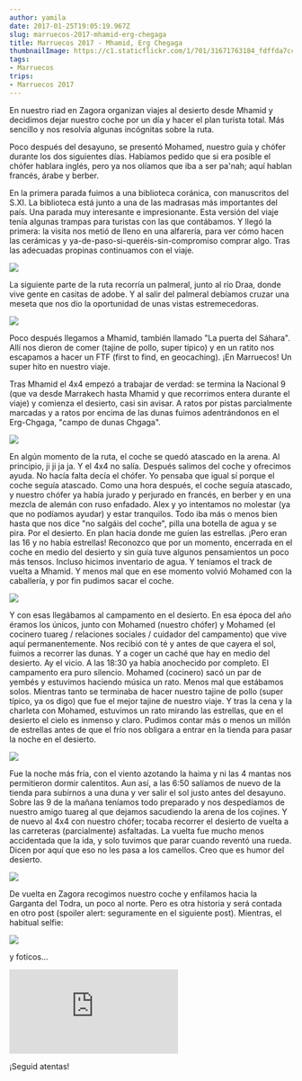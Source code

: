 ```yaml
---
author: yamila
date: 2017-01-25T19:05:19.967Z
slug: marruecos-2017-mhamid-erg-chegaga
title: Marruecos 2017 - Mhamid, Erg Chegaga
thumbnailImage: https://c1.staticflickr.com/1/701/31671763184_fdffda7cc9_c.jpg
tags:
- Marruecos
trips:
- Marruecos 2017
---
```


En nuestro riad en Zagora organizan viajes al desierto desde Mhamid y decidimos dejar nuestro coche por un día y hacer el plan turista total. Más sencillo y nos resolvía algunas incógnitas sobre la ruta.

Poco después del desayuno, se presentó Mohamed, nuestro guía y chófer durante los dos siguientes días. Habíamos pedido que si era posible el chófer hablara inglés, pero ya nos olíamos que iba a ser pa'nah; aquí hablan francés, árabe y berber.

En la primera parada fuimos a una biblioteca coránica, con manuscritos del S.XI. La biblioteca está junto a una de las madrasas más importantes del país. Una parada muy interesante e impresionante. Esta versión del viaje tenía algunas trampas para turistas con las que contábamos. Y llegó la primera: la visita nos metió de lleno en una alfarería, para ver cómo hacen las cerámicas y ya-de-paso-si-queréis-sin-compromiso comprar algo. Tras las adecuadas propinas continuamos con el viaje.

<img src="https://c1.staticflickr.com/1/715/31671761454_a8b0dfc331_c.jpg" />

La siguiente parte de la ruta recorría un palmeral, junto al río Draa, donde vive gente en casitas de adobe. Y al salir del palmeral debíamos cruzar una meseta que nos dio la oportunidad de unas vistas estremecedoras.

<img src="https://c1.staticflickr.com/1/648/32136282800_fd3088a99c_c.jpg" />

Poco después llegamos a Mhamid, también llamado "La puerta del Sáhara". Allí nos dieron de comer (tajine de pollo, super típico) y en un ratito nos escapamos a hacer un FTF (first to find, en geocaching). ¡En Marruecos! Un super hito en nuestro viaje.

Tras Mhamid el 4x4 empezó a trabajar de verdad: se termina la Nacional 9 (que va desde Marrakech hasta Mhamid y que recorrimos entera durante el viaje) y comienza el desierto, casi sin avisar. A ratos por pistas parcialmente marcadas y a ratos por encima de las dunas fuimos adentrándonos en el Erg-Chgaga, "campo de dunas Chgaga".

<img src="https://c1.staticflickr.com/1/505/32474605886_e00b7221f9_c.jpg" />

En algún momento de la ruta, el coche se quedó atascado en la arena. Al principio, ji ji ja ja. Y el 4x4 no salía. Después salimos del coche y ofrecimos ayuda. No hacía falta decía el chófer. Yo pensaba que igual sí porque el coche seguía atascado. Como una hora después, el coche seguía atascado, y nuestro chófer ya había jurado y perjurado en francés, en berber y en una mezcla de alemán con ruso enfadado. Alex y yo intentamos no molestar (ya que no podíamos ayudar) y estar tranquilos. Todo iba más o menos bien hasta que nos dice "no salgáis del coche", pilla una botella de agua y se pira. Por el desierto. En plan hacia donde me guíen las estrellas. ¡Pero eran las 16 y no había estrellas! Reconozco que por un momento, encerrada en el coche en medio del desierto y sin guía tuve algunos pensamientos un poco más tensos. Incluso hicimos inventario de agua. Y teníamos el track de vuelta a Mhamid. Y menos mal que en ese momento volvió Mohamed con la caballería, y por fin pudimos sacar el coche.

<img src="https://c1.staticflickr.com/1/499/31671755354_81f577176e_c.jpg" />

Y con esas llegábamos al campamento en el desierto. En esa época del año éramos los únicos, junto con Mohamed (nuestro chófer) y Mohamed (el cocinero tuareg / relaciones sociales / cuidador del campamento) que vive aquí permanentemente. Nos recibió con té y antes de que cayera el sol, fuimos a recorrer las dunas. Y a coger un caché que hay en medio del desierto. Ay el vicio. A las 18:30 ya había anochecido por completo. El campamento era puro silencio. Mohamed (cocinero) sacó un par de yembés y estuvimos haciendo música un rato. Menos mal que estábamos solos. Mientras tanto se terminaba de hacer nuestro tajine de pollo (super típico, ya os digo) que fue el mejor tajine de nuestro viaje. Y tras la cena y la charleta con Mohamed, estuvimos un rato mirando las estrellas, que en el desierto el cielo es inmenso y claro. Pudimos contar más o menos un millón de estrellas antes de que el frío nos obligara a entrar en la tienda para pasar la noche en el desierto.

<img src="https://c1.staticflickr.com/1/437/32136279270_6d11363a5b_c.jpg" />

Fue la noche más fría, con el viento azotando la haima y ni las 4 mantas nos permitieron dormir calentitos. Aun así, a las 6:50 salíamos de nuevo de la tienda para subirnos a una duna y ver salir el sol justo antes del desayuno. Sobre las 9 de la mañana teníamos todo preparado y nos despedíamos de nuestro amigo tuareg al que dejamos sacudiendo la arena de los cojines. Y de nuevo al 4x4 con nuestro chófer; tocaba recorrer el desierto de vuelta a las carreteras (parcialmente) asfaltadas. La vuelta fue mucho menos accidentada que la ida, y solo tuvimos que parar cuando reventó una rueda. Dicen por aquí que eso no les pasa a los camellos. Creo que es humor del desierto.

<img src="https://c1.staticflickr.com/1/701/31671763184_fdffda7cc9_c.jpg" />

De vuelta en Zagora recogimos nuestro coche y enfilamos hacia la Garganta del Todra, un poco al norte. Pero es otra historia y será contada en otro post (spoiler alert: seguramente en el siguiente post). Mientras, el habitual selfie:

<img src="https://c1.staticflickr.com/1/731/32136275840_ff5c0beb2c_c.jpg" />

y foticos...

<div class='embed-container'><iframe src='https://www.flickr.com/photos/125687915@N08/albums/72157677814285511/player' frameborder='0' allowfullscreen webkitallowfullscreen mozallowfullscreen oallowfullscreen msallowfullscreen></iframe></div>

¡Seguid atentas!
